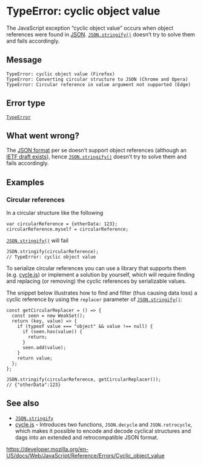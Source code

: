 TypeError: cyclic object value
==============================

The JavaScript exception “cyclic object value” occurs when object references were found in [JSON](https://www.json.org/). [`JSON.stringify()`](../global_objects/json/stringify) doesn’t try to solve them and fails accordingly.

Message
-------

    TypeError: cyclic object value (Firefox)
    TypeError: Converting circular structure to JSON (Chrome and Opera)
    TypeError: Circular reference in value argument not supported (Edge)

Error type
----------

[`TypeError`](../global_objects/typeerror)

What went wrong?
----------------

The [JSON format](https://www.json.org/) per se doesn’t support object references (although an [IETF draft exists](https://datatracker.ietf.org/doc/html/draft-pbryan-zyp-json-ref-03)), hence [`JSON.stringify()`](../global_objects/json/stringify) doesn’t try to solve them and fails accordingly.

Examples
--------

### Circular references

In a circular structure like the following

    var circularReference = {otherData: 123};
    circularReference.myself = circularReference;

[`JSON.stringify()`](../global_objects/json/stringify) will fail

    JSON.stringify(circularReference);
    // TypeError: cyclic object value

To serialize circular references you can use a library that supports them (e.g. [cycle.js](https://github.com/douglascrockford/JSON-js/blob/master/cycle.js)) or implement a solution by yourself, which will require finding and replacing (or removing) the cyclic references by serializable values.

The snippet below illustrates how to find and filter (thus causing data loss) a cyclic reference by using the `replacer` parameter of [`JSON.stringify()`](../global_objects/json/stringify):

    const getCircularReplacer = () => {
      const seen = new WeakSet();
      return (key, value) => {
        if (typeof value === "object" && value !== null) {
          if (seen.has(value)) {
            return;
          }
          seen.add(value);
        }
        return value;
      };
    };

    JSON.stringify(circularReference, getCircularReplacer());
    // {"otherData":123}

See also
--------

-   [`JSON.stringify`](../global_objects/json/stringify)
-   [cycle.js](https://github.com/douglascrockford/JSON-js/blob/master/cycle.js) - Introduces two functions, `JSON.decycle` and `JSON.retrocycle`, which makes it possible to encode and decode cyclical structures and dags into an extended and retrocompatible JSON format.

<a href="https://developer.mozilla.org/en-US/docs/Web/JavaScript/Reference/Errors/Cyclic_object_value" class="_attribution-link">https://developer.mozilla.org/en-US/docs/Web/JavaScript/Reference/Errors/Cyclic_object_value</a>
